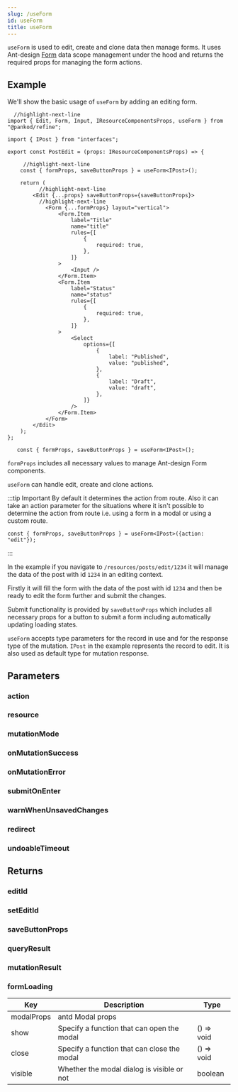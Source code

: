 ```yaml
---
slug: /useForm
id: useForm
title: useForm
---
```


`useForm` is used to edit, create and clone data then manage forms. It uses Ant-design [Form](https://ant.design/components/form/) data scope management under the hood and returns the required props for managing the form actions.

## Example

We'll show the basic usage of `useForm` by adding an editing form.


```tsx title="pages/posts/edit.tsx"
  //highlight-next-line
import { Edit, Form, Input, IResourceComponentsProps, useForm } from "@pankod/refine";

import { IPost } from "interfaces";

export const PostEdit = (props: IResourceComponentsProps) => {

     //highlight-next-line
    const { formProps, saveButtonProps } = useForm<IPost>();

    return (
          //highlight-next-line
        <Edit {...props} saveButtonProps={saveButtonProps}>
          //highlight-next-line
            <Form {...formProps} layout="vertical">
                <Form.Item
                    label="Title"
                    name="title"
                    rules={[
                        {
                            required: true,
                        },
                    ]}
                >
                    <Input />
                </Form.Item>
                <Form.Item
                    label="Status"
                    name="status"
                    rules={[
                        {
                            required: true,
                        },
                    ]}
                >
                    <Select
                        options={[
                            {
                                label: "Published",
                                value: "published",
                            },
                            {
                                label: "Draft",
                                value: "draft",
                            },
                        ]}
                    />
                </Form.Item>
            </Form>
        </Edit>
    );
};
```

```tsx
   const { formProps, saveButtonProps } = useForm<IPost>();
```

`formProps` includes all necessary values to manage Ant-design Form components. 

`useForm` can handle edit, create and clone actions. 

:::tip Important
By default it determines the action from route. Also it can take an action parameter for the situations where it isn't possible to determine the action from route i.e. using a form in a modal or using a custom route.

```tsx
const { formProps, saveButtonProps } = useForm<IPost>({action: "edit"});
```
:::

In the example if you navigate to `/resources/posts/edit/1234` it will manage the data of the post with id `1234` in an editing context. 

Firstly it will fill the form with the data of the post with id `1234` and then be ready to edit the form further and submit the changes. 

Submit functionality is provided by `saveButtonProps` which includes all necessary props for a button to submit a form including automatically updating loading states.

`useForm` accepts type parameters for the record in use and for the response type of the mutation. `IPost` in the example represents the record to edit. It is also used as default type for mutation response.

## Parameters

### action


### resource
### mutationMode
### onMutationSuccess
### onMutationError
### submitOnEnter
### warnWhenUnsavedChanges
### redirect
### undoableTimeout

## Returns

### editId
### setEditId
### saveButtonProps
### queryResult
### mutationResult
### formLoading


<table>
  <thead>
    <tr>
      <th>Key</th>
      <th>Description</th>
      <th>Type</th>
    </tr>
  </thead>
  <tbody>
    <tr>
      <td>modalProps</td>
      <td>antd Modal props</td>
      <td></td>
    </tr>
    <tr>
      <td>show</td>
      <td>Specify a function that can open the modal</td>
      <td>() => void</td>
    </tr>
    <tr>
      <td>close</td>
      <td>Specify a function that can close the modal</td>
      <td>() => void</td>
    </tr>
    <tr>
      <td>visible</td>
      <td>Whether the modal dialog is visible or not</td>
      <td>boolean</td>
    </tr>
  </tbody>
</table>